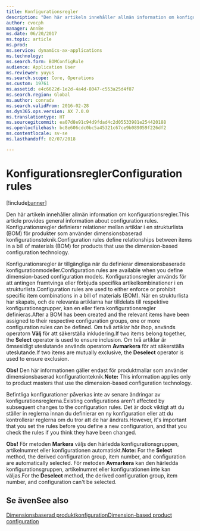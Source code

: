 ```yaml
---
title: Konfigurationsregler
description: "Den här artikeln innehåller allmän information om konfigurationsregler. Konfigurationsregler definierar relationer mellan artiklar i en strukturlista (BOM) för produkter som använder dimensionsbaserad konfigurationsteknik."
author: cvocph
manager: AnnBe
ms.date: 06/20/2017
ms.topic: article
ms.prod: 
ms.service: dynamics-ax-applications
ms.technology: 
ms.search.form: BOMConfigRule
audience: Application User
ms.reviewer: yuyus
ms.search.scope: Core, Operations
ms.custom: 19761
ms.assetid: e4c6622d-1e2d-4a4d-8047-c553a25d4f87
ms.search.region: Global
ms.author: conradv
ms.search.validFrom: 2016-02-28
ms.dyn365.ops.version: AX 7.0.0
ms.translationtype: HT
ms.sourcegitcommit: ea07d8e91c94d9fdad4c2d05533981e254420188
ms.openlocfilehash: bc8e606cdc0bc5a45321c67ce9b089059f226df2
ms.contentlocale: sv-se
ms.lasthandoff: 02/07/2018

---
```


# <a name="configuration-rules"></a><span data-ttu-id="24107-104">Konfigurationsregler</span><span class="sxs-lookup"><span data-stu-id="24107-104">Configuration rules</span></span>

[!include[banner](../includes/banner.md)]


<span data-ttu-id="24107-105">Den här artikeln innehåller allmän information om konfigurationsregler.</span><span class="sxs-lookup"><span data-stu-id="24107-105">This article provides general information about configuration rules.</span></span> <span data-ttu-id="24107-106">Konfigurationsregler definierar relationer mellan artiklar i en strukturlista (BOM) för produkter som använder dimensionsbaserad konfigurationsteknik.</span><span class="sxs-lookup"><span data-stu-id="24107-106">Configuration rules define relationships between items in a bill of materials (BOM) for products that use the dimension-based configuration technology.</span></span>

<span data-ttu-id="24107-107">Konfigurationsregler är tillgängliga när du definierar dimensionsbaserade konfigurationmodeller.</span><span class="sxs-lookup"><span data-stu-id="24107-107">Configuration rules are available when you define dimension-based configuration models.</span></span> <span data-ttu-id="24107-108">Konfigurationsregler används för att antingen framtvinga eller förbjuda specifika artikelkombinationer i en strukturlista.</span><span class="sxs-lookup"><span data-stu-id="24107-108">Configuration rules are used to either enforce or prohibit specific item combinations in a bill of materials (BOM).</span></span> <span data-ttu-id="24107-109">När en strukturlista har skapats, och de relevanta artiklarna har tilldelats till respektive konfigurationsgrupper, kan en eller flera konfigurationsregler definieras.</span><span class="sxs-lookup"><span data-stu-id="24107-109">After a BOM has been created and the relevant items have been assigned to their respective configuration groups, one or more configuration rules can be defined.</span></span> <span data-ttu-id="24107-110">Om två artiklar hör ihop, används operatorn **Välj** för att säkerställa inkludering.</span><span class="sxs-lookup"><span data-stu-id="24107-110">If two items belong together, the **Select** operator is used to ensure inclusion.</span></span> <span data-ttu-id="24107-111">Om två artiklar är ömsesidigt uteslutande används operatorn **Avmarkera** för att säkerställa uteslutande.</span><span class="sxs-lookup"><span data-stu-id="24107-111">If two items are mutually exclusive, the **Deselect** operator is used to ensure exclusion.</span></span>  

<span data-ttu-id="24107-112">**Obs!** Den här informationen gäller endast för produktmallar som använder dimensionsbaserad konfigurationteknik.</span><span class="sxs-lookup"><span data-stu-id="24107-112">**Note:** This information applies only to product masters that use the dimension-based configuration technology.</span></span>  

<span data-ttu-id="24107-113">Befintliga konfigurationer påverkas inte av senare ändringar av konfigurationsreglerna.</span><span class="sxs-lookup"><span data-stu-id="24107-113">Existing configurations aren't affected by subsequent changes to the configuration rules.</span></span> <span data-ttu-id="24107-114">Det är dock viktigt att du ställer in reglerna innan du definierar en ny konfiguration eller att du kontrollerar reglerna om du tror att de har ändrats.</span><span class="sxs-lookup"><span data-stu-id="24107-114">However, it's important that you set the rules before you define a new configuration, and that you check the rules if you think they have been changed.</span></span>  

<span data-ttu-id="24107-115">**Obs!** För metoden **Markera** väljs den härledda konfigurationsgruppen, artikelnumret eller konfigurationen automatiskt.</span><span class="sxs-lookup"><span data-stu-id="24107-115">**Note:** For the **Select** method, the derived configuration group, item number, and configuration are automatically selected.</span></span> <span data-ttu-id="24107-116">För metoden **Avmarkera** kan den härledda konfigurationsgruppen, artikelnumret eller konfigurationen inte kan väljas.</span><span class="sxs-lookup"><span data-stu-id="24107-116">For the **Deselect** method, the derived configuration group, item number, and configuration can't be selected.</span></span>

<a name="see-also"></a><span data-ttu-id="24107-117">Se även</span><span class="sxs-lookup"><span data-stu-id="24107-117">See also</span></span>
--------

[<span data-ttu-id="24107-118">Dimensionsbaserad produktkonfiguration</span><span class="sxs-lookup"><span data-stu-id="24107-118">Dimension-based product configuration</span></span>](dimension-based-product-configuration.md)




